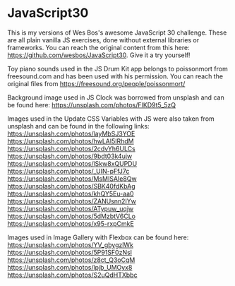 # JavaScript30

This is my versions of Wes Bos's awesome JavaScript 30 challenge. These are all plain vanilla JS exercises, done without external libraries or frameworks. You can reach the original content from this here: https://github.com/wesbos/JavaScript30. Give it a try yourself!

Toy piano sounds used in the JS Drum Kit app belongs to poissonmort from freesound.com and has been used with his permission.
You can reach the original files from https://freesound.org/people/poissonmort/

Background image used in JS Clock was borrowed from unsplash and can be found here: https://unsplash.com/photos/FIKD9t5_5zQ

Images used in the Update CSS Variables with JS were also taken from unsplash and can be found in the following links:
https://unsplash.com/photos/layMbSJ3YOE
https://unsplash.com/photos/hwLAI5lRhdM
https://unsplash.com/photos/2cdvYh6ULCs
https://unsplash.com/photos/9bdt03k4ujw
https://unsplash.com/photos/lSkw8xQUPDU
https://unsplash.com/photos/_UIN-pFfJ7c
https://unsplash.com/photos/MsMISAIe8Qw
https://unsplash.com/photos/SBK40fdKbAg
https://unsplash.com/photos/khQY5Eu-aa0
https://unsplash.com/photos/ZANUsnn2IYw
https://unsplash.com/photos/ATypuw_uqjw
https://unsplash.com/photos/5dMzbtV6CLo
https://unsplash.com/photos/x95-rxpCmkE

Images used in Image Gallery with Flexbox can be found here:
https://unsplash.com/photos/YV_gbygzlWk
https://unsplash.com/photos/5P91SF0zNsI
https://unsplash.com/photos/z8ct_Q3oCqM
https://unsplash.com/photos/lpjb_UMOyx8
https://unsplash.com/photos/S2uQdHTXbbc

